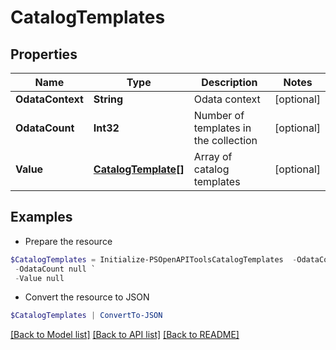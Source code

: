 # CatalogTemplates
## Properties

Name | Type | Description | Notes
------------ | ------------- | ------------- | -------------
**OdataContext** | **String** | Odata context | [optional] 
**OdataCount** | **Int32** | Number of templates in the collection | [optional] 
**Value** | [**CatalogTemplate[]**](CatalogTemplate.md) | Array of catalog templates | [optional] 

## Examples

- Prepare the resource
```powershell
$CatalogTemplates = Initialize-PSOpenAPIToolsCatalogTemplates  -OdataContext null `
 -OdataCount null `
 -Value null
```

- Convert the resource to JSON
```powershell
$CatalogTemplates | ConvertTo-JSON
```

[[Back to Model list]](../README.md#documentation-for-models) [[Back to API list]](../README.md#documentation-for-api-endpoints) [[Back to README]](../README.md)

